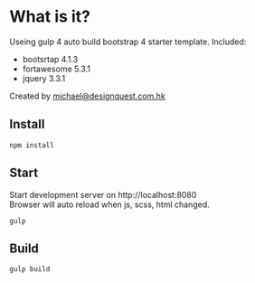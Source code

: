 # What is it?

Useing gulp 4 auto build bootstrap 4 starter template.
Included:
- bootsrtap 4.1.3
- fortawesome 5.3.1
- jquery 3.3.1

Created by michael@designquest.com.hk

## Install
    npm install
    
## Start
Start development server on http://localhost:8080<br>
Browser will auto reload when js, scss, html changed.

    gulp

## Build

    gulp build

